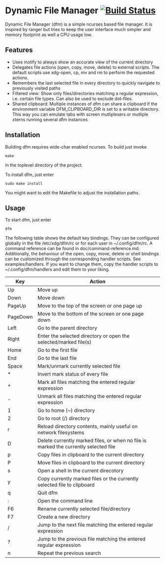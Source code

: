 Dynamic File Manager [![Build Status](https://travis-ci.org/cglindkamp/dfm.svg?branch=master)](https://travis-ci.org/cglindkamp/dfm)
====================
Dynamic File Manager (dfm) is a simple ncurses based file manager. It is
inspired by ranger but tries to keep the user interface much simpler and memory
footprint as well a CPU usage low.

Features
--------
* Uses inotify to always show an accurate view of the current directory
* Delegates file actions (open, copy, move, delete) to external scripts. The
  default scripts use xdg-open, cp, mv and rm to perform the requested actions.
* Remembers the last selected file in every directory to quickly navigate to
  previously visited paths
* Filtered view: Show only files/directories matching a regular expression,
  i.e. certain file types. Can also be used to exclude dot-files.
* Shared clipboard: Multiple instances of dfm can share a clipboard if the
  environment variable DFM\_CLIPBOARD\_DIR is set to a writable directory. This
  way you can emulate tabs with screen mutliplexers or mutliple xterns running
  several dfm instances

Installation
------------
Building dfm requires wide-char enabled ncurses. To build just invoke

	make

in the toplevel directory of the project.

To install dfm, just enter

	sudo make install

You might want to edit the Makefile to adjust the installation paths.

Usage
-----
To start dfm, just enter

	dfm

The following table shows the default key bindings. They can be configured
globally in the file /etc/xdg/dfm/rc or for each user in ~/.config/dfm/rc. A
command reference can be found in doc/command-reference.md. Additionally, the
behaviour of the open, copy, move, delete or shell bindings can be customized
through the corresponding handler scripts. See examples/handlers. If you want
to change them, copy the handler scripts to ~/.config/dfm/handlers and edit
them to your liking.

| Key      | Action                                                                               |
| -------- | ------------------------------------------------------------------------------------ |
| Up       | Move up                                                                              |
| Down     | Move down                                                                            |
| PageUp   | Move to the top of the screen or one page up                                         |
| PageDown | Move to the bottom of the screen or one page down                                    |
| Left     | Go to the parent directory                                                           |
| Right    | Enter the selected directory or open the selected/marked file(s)                     |
| Home     | Go to the first file                                                                 |
| End      | Go to the last file                                                                  |
| Space    | Mark/unmark currently selected file                                                  |
| *        | Invert mark status of every file                                                     |
| +        | Mark all files matching the entered regular expression                               |
| -        | Unmark all files matching the entered regular expression                             |
| 1        | Go to home (~) directory                                                             |
| 2        | Go to root (/) directory                                                             |
| r        | Reload directory contents, mainly useful on network filesystems                      |
| D        | Delete currently marked files, or when no file is marked the currently selected file |
| p        | Copy files in clipboard to the current directory                                     |
| P        | Move files in clipboard to the current directory                                     |
| s        | Open a shell in the current direcotory                                               |
| y        | Copy currently marked files or the currently selected file to clipboard              |
| q        | Quit dfm                                                                             |
| :        | Open the command line                                                                |
| F6       | Rename currently selected file/directory                                             |
| F7       | Create a new directory                                                               |
| /        | Jump to the next file matching the entered regular expression                        |
| ?        | Jump to the previous file matching the entered regular expression                    |
| n        | Repeat the previous search                                                           |

